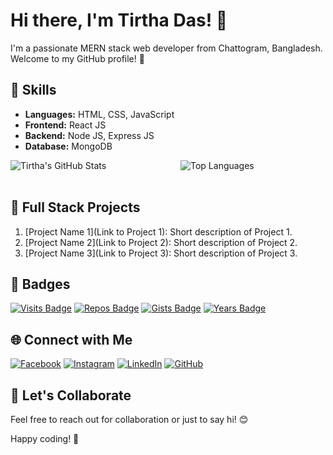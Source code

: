 # Hi there, I'm Tirtha Das! 👋

I'm a passionate MERN stack web developer from Chattogram, Bangladesh. Welcome to my GitHub profile! 🚀

## 🚀 Skills

- **Languages:** HTML, CSS, JavaScript
- **Frontend:** React JS
- **Backend:** Node JS, Express JS
- **Database:** MongoDB

<div style="display: flex; justify-content: space-between;">

  <div style="flex: 1; margin-right: 20px;">
    <!-- GitHub Stats -->
    <img align="left" src="https://github-readme-stats.vercel.app/api?username=coderTirtha&show_icons=true&hide_title=true&hide_border=true&count_private=true&include_all_commits=true&theme=radical" alt="Tirtha's GitHub Stats" />
  </div>

  <div style="flex: 1; margin-left: 20px;">
    <!-- Top Languages -->
    <img align="left" src="https://github-readme-stats.vercel.app/api/top-langs/?username=coderTirtha&layout=compact&hide=html&theme=radical" alt="Top Languages" />
  </div>

</div>

<br>

## 🚀 Full Stack Projects

1. [Project Name 1](Link to Project 1): Short description of Project 1.
2. [Project Name 2](Link to Project 2): Short description of Project 2.
3. [Project Name 3](Link to Project 3): Short description of Project 3.
   <!-- Add more projects as needed -->

## 🚀 Badges

[![Visits Badge](https://badges.pufler.dev/visits/coderTirtha/coderTirtha)](https://badges.pufler.dev)
[![Repos Badge](https://badges.pufler.dev/repos/coderTirtha)](https://badges.pufler.dev)
[![Gists Badge](https://badges.pufler.dev/gists/coderTirtha)](https://badges.pufler.dev)
[![Years Badge](https://badges.pufler.dev/years/coderTirtha)](https://badges.pufler.dev)

## 🌐 Connect with Me

[![Facebook](https://img.shields.io/badge/Facebook-tirthadas.20-blue?style=flat&logo=facebook)](https://www.facebook.com/tirthadas.20/)
[![Instagram](https://img.shields.io/badge/Instagram-tirthadas.tirtha-purple?style=flat&logo=instagram)](https://www.instagram.com/tirthadas.tirtha/)
[![LinkedIn](https://img.shields.io/badge/LinkedIn-tirthadas--developer-blue?style=flat&logo=linkedin)](https://www.linkedin.com/in/tirthadas-developer/)
[![GitHub](https://img.shields.io/badge/GitHub-coderTirtha-black?style=flat&logo=github)](https://github.com/coderTirtha)

## 🎉 Let's Collaborate

Feel free to reach out for collaboration or just to say hi! 😊

Happy coding! 🚀
